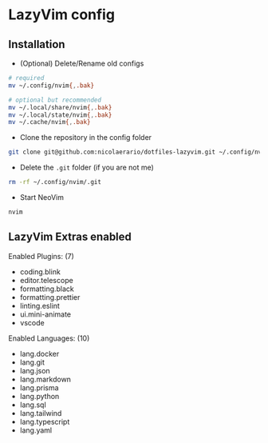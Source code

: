 # LazyVim config

## Installation

- (Optional) Delete/Rename old configs

```bash
# required
mv ~/.config/nvim{,.bak}

# optional but recommended
mv ~/.local/share/nvim{,.bak}
mv ~/.local/state/nvim{,.bak}
mv ~/.cache/nvim{,.bak}
```

- Clone the repository in the config folder

```bash
git clone git@github.com:nicolaerario/dotfiles-lazyvim.git ~/.config/nvim
```

- Delete the `.git` folder (if you are not me)

```bash
rm -rf ~/.config/nvim/.git
```

- Start NeoVim

```bash
nvim
```

## LazyVim Extras enabled

Enabled Plugins: (7)

- coding.blink
- editor.telescope
- formatting.black
- formatting.prettier
- linting.eslint
- ui.mini-animate
- vscode

Enabled Languages: (10)

- lang.docker
- lang.git
- lang.json
- lang.markdown
- lang.prisma
- lang.python
- lang.sql
- lang.tailwind
- lang.typescript
- lang.yaml
